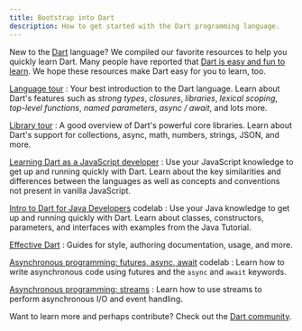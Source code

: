 ```yaml
---
title: Bootstrap into Dart
description: How to get started with the Dart programming language.
---
```


New to the [Dart][] language?
We compiled our favorite resources to
help you quickly learn Dart.
Many people have reported that
[Dart is easy and fun to learn][].
We hope these resources make Dart easy for
you to learn, too.

[Language tour][]
: Your best introduction to the Dart language.
  Learn about Dart's features such as _strong types_,
  _closures_, _libraries_, _lexical scoping_,
  _top-level functions_, _named parameters_,
  _async / await_, and lots more.

[Library tour][]
: A good overview of Dart's powerful core libraries.
  Learn about Dart's support for collections, async,
  math, numbers, strings, JSON, and more.

[Learning Dart as a JavaScript developer][]
: Use your JavaScript knowledge to get up and running quickly with Dart.
  Learn about the key similarities and differences between the languages
  as well as concepts and conventions not present in vanilla JavaScript.

[Intro to Dart for Java Developers][] codelab
: Use your Java knowledge to get up and running quickly with Dart.
  Learn about classes, constructors, parameters,
  and interfaces with examples from the Java Tutorial.

[Effective Dart][]
: Guides for style, authoring documentation, usage,
  and more.

[Asynchronous programming: futures, async, await][] codelab
: Learn how to write asynchronous code using
  futures and the `async` and `await` keywords.

[Asynchronous programming: streams][]
: Learn how to use streams to perform asynchronous
  I/O and event handling.

Want to learn more and perhaps contribute?
Check out the [Dart community][].



[Asynchronous programming: futures, async, await]: {{site.dart-site}}/codelabs/async-await
[Asynchronous programming: streams]: {{site.dart-site}}/tutorials/language/streams
[Dart]: {{site.dart-site}}
[Dart community]: {{site.dart-site}}/community
[Dart is easy and fun to learn]: {{site.url}}/resources/faq#why-did-flutter-choose-to-use-dart
[Effective Dart]: {{site.dart-site}}/guides/language/effective-dart
[`File`]: {{site.api}}/flutter/dart-io/File-class.html
[Learning Dart as a JavaScript developer]: {{site.dart-site}}/guides/language/coming-from/js-to-dart
[Intro to Dart for Java Developers]: {{site.codelabs}}/codelabs/from-java-to-dart
[Language tour]: {{site.dart-site}}/language
[Library tour]: {{site.dart-site}}/guides/libraries/library-tour
